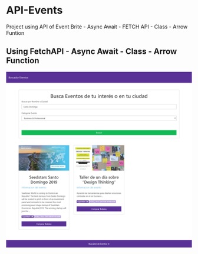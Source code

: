 # API-Events
Project using API of Event Brite - Async Await - FETCH API - Class - Arrow Funtion

## Using FetchAPI - Async Await - Class - Arrow Function 

![ApiEvents](https://github.com/g4brieljs/API-Events/blob/master/APIevents.png)